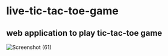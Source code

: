 # live-tic-tac-toe-game
web application to play tic-tac-toe game 
---
![Screenshot (61)](https://user-images.githubusercontent.com/61535855/123538153-00c27980-d751-11eb-8819-0114bb3be40c.png)
